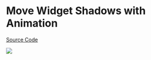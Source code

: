 # Move Widget Shadows with Animation

[Source Code](../source/move-widget-shadows-with-animation.dart)

![](../images/move-widget-shadows-with-animation.jpg)
